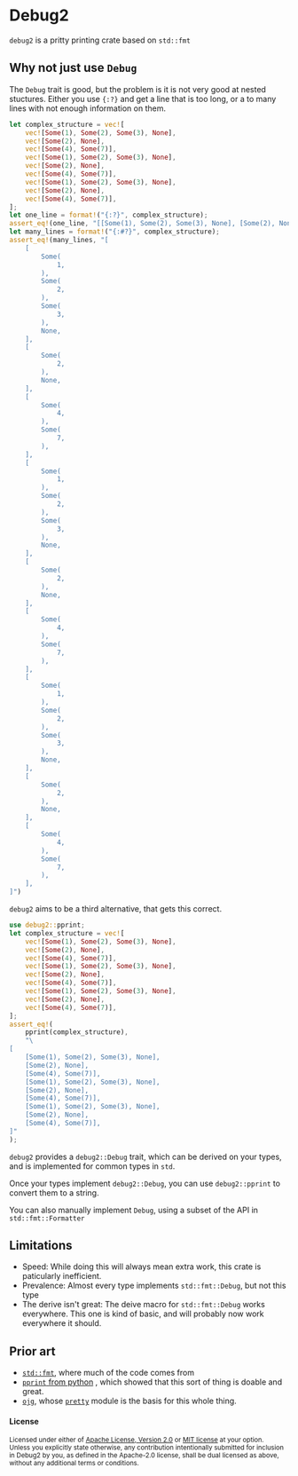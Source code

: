 # Debug2

`debug2` is a pritty printing crate based on `std::fmt`

## Why not just use `Debug`

The `Debug` trait is good, but the problem is it is not very good at nested stuctures.
Either you use `{:?}` and get a line that is too long, or a to many lines with not enough
information on them.

```rust
let complex_structure = vec![
    vec![Some(1), Some(2), Some(3), None],
    vec![Some(2), None],
    vec![Some(4), Some(7)],
    vec![Some(1), Some(2), Some(3), None],
    vec![Some(2), None],
    vec![Some(4), Some(7)],
    vec![Some(1), Some(2), Some(3), None],
    vec![Some(2), None],
    vec![Some(4), Some(7)],
];
let one_line = format!("{:?}", complex_structure);
assert_eq!(one_line, "[[Some(1), Some(2), Some(3), None], [Some(2), None], [Some(4), Some(7)], [Some(1), Some(2), Some(3), None], [Some(2), None], [Some(4), Some(7)], [Some(1), Some(2), Some(3), None], [Some(2), None], [Some(4), Some(7)]]");
let many_lines = format!("{:#?}", complex_structure);
assert_eq!(many_lines, "[
    [
        Some(
            1,
        ),
        Some(
            2,
        ),
        Some(
            3,
        ),
        None,
    ],
    [
        Some(
            2,
        ),
        None,
    ],
    [
        Some(
            4,
        ),
        Some(
            7,
        ),
    ],
    [
        Some(
            1,
        ),
        Some(
            2,
        ),
        Some(
            3,
        ),
        None,
    ],
    [
        Some(
            2,
        ),
        None,
    ],
    [
        Some(
            4,
        ),
        Some(
            7,
        ),
    ],
    [
        Some(
            1,
        ),
        Some(
            2,
        ),
        Some(
            3,
        ),
        None,
    ],
    [
        Some(
            2,
        ),
        None,
    ],
    [
        Some(
            4,
        ),
        Some(
            7,
        ),
    ],
]")
```

`debug2` aims to be a third alternative, that gets this correct.

```rust
use debug2::pprint;
let complex_structure = vec![
    vec![Some(1), Some(2), Some(3), None],
    vec![Some(2), None],
    vec![Some(4), Some(7)],
    vec![Some(1), Some(2), Some(3), None],
    vec![Some(2), None],
    vec![Some(4), Some(7)],
    vec![Some(1), Some(2), Some(3), None],
    vec![Some(2), None],
    vec![Some(4), Some(7)],
];
assert_eq!(
    pprint(complex_structure),
    "\
[
    [Some(1), Some(2), Some(3), None],
    [Some(2), None],
    [Some(4), Some(7)],
    [Some(1), Some(2), Some(3), None],
    [Some(2), None],
    [Some(4), Some(7)],
    [Some(1), Some(2), Some(3), None],
    [Some(2), None],
    [Some(4), Some(7)],
]"
);
```

`debug2` provides a `debug2::Debug` trait, which can be derived on your types, and is implemented 
for common types in `std`.

Once your types implement `debug2::Debug`, you can use `debug2::pprint` to convert them to a string.

You can also manually implement `Debug`, using a subset of the API in `std::fmt::Formatter`

## Limitations
- Speed: While doing this will always mean extra work, this crate is paticularly inefficient.
- Prevalence: Almost every type implements `std::fmt::Debug`, but not this type
- The derive isn't great: The deive macro for `std::fmt::Debug` works everywhere. This one
  is kind of basic, and will probably now work everywhere it should.

## Prior art

- [`std::fmt`](https://doc.rust-lang.org/stable/std/fmt/), where much of the code comes from
- [`pprint` from python](https://docs.python.org/3/library/pprint.html)
  , which showed that this sort of thing is doable and great.
- [`ojg`](https://github.com/ohler55/ojg), whose [`pretty`](https://github.com/ohler55/ojg/tree/develop/pretty) module is the basis for this whole thing.

#### License

<sup>
Licensed under either of <a href="LICENSE-APACHE">Apache License, Version
2.0</a> or <a href="LICENSE-MIT">MIT license</a> at your option.
</sup>

<br>

<sub>
Unless you explicitly state otherwise, any contribution intentionally submitted
for inclusion in Debug2 by you, as defined in the Apache-2.0 license, shall be
dual licensed as above, without any additional terms or conditions.
</sub>